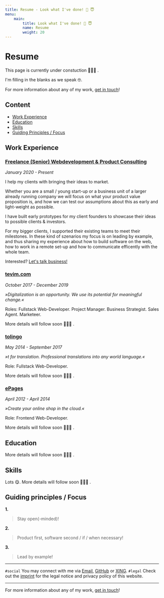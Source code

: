 ```yaml
---
title: Resume - Look what I've done! 👀 😇
menu:
    main:
        title: Look what I've done! 👀 😇
        name: Resume
        weight: 20
---
```


# Resume

This page is currently under constuction 👷🏻‍♂️ .

I'm filling in the blanks as we speak 🤓.

For more information about any of my work, [get in touch][connect-mail-url]!

## Content

* [Work Experience](#work-experience)
* [Education](#education)
* [Skills](#skills)
* [Guiding Principles / Focus](guiding-principles--focus)

## Work Experience

### [Freelance (Senior) Webdevelopment & Product Consulting][janraasch-url]

*January 2020 - Present*

I help my clients with bringing their ideas to market.

Whether you are a small / young start-up or a business unit of a larger already running company we will focus on what your product value proposition is, and how we can test our assumptions about this as early and light-weight as possible.

I have built early prototypes for my client founders to showcase their ideas to possible clients & investors.

For my bigger clients, I supported their existing teams to meet their milestones. In these kind of szenarios my focus is on leading by example, and thus sharing my experience about how to build software on the web, how to work in a remote set-up and how to communicate efficently with the whole team.

Interested? [Let's talk business!][lets-talk-business-url]

### [tevim.com][tevim-url]

*October 2017 - December 2019*

*»Digitalization is an opportunity. We use its potential for meaningful change.«*

Roles: Fullstack Web-Developer. Project Manager. Business Strategist. Sales Agent. Marketeer.

More details will follow soon 👷🏻‍♂️ .

<!-- Small agency with big dreams. Small to medium clients. Fullstack webdev. Workshops, MVP, Digital / New Age version of existing app. -->

### [tolingo][tolingo-url]

*May 2014 - September 2017*

*»t for translation. Professional translations into any world language.«*

Role: Fullstack Web-Developer.

More details will follow soon 👷🏻‍♂️ .

<!-- 2 full employed web-devs. 1 freelance support. Running in-house software stack for the whole business which was growing fast. Great experience. Close to the product / its users. -->

### [ePages][epages-url]

*April 2012 - April 2014*

*»Create your online shop in the cloud.«*

Role: Frontend Web-Developer.

More details will follow soon 👷🏻‍♂️ .

<!-- Started right after college. Eager to get started. Introduced the leadingv teck stack at the time backbone, requireJS. First team to work on an all new version of the software and with agile methods. -->


## Education

More details will follow soon 👷🏻‍♂️ .

<!-- ### Universität Jena

### -->

## Skills

Lots 😋. More details will follow soon 👷🏻‍♂️ .

<!--
### How / Process

### What / Programming languages / Frameworks -->

## Guiding principles / Focus

**1.**

> Stay open(-minded)!

**2.**

> Product first, software second / if / when necessary!

**3.**

> Lead by example!

---

`#social` You may connect with me via [Email][connect-mail-url], [GitHub][connect-github-url] or [XING][connect-xing-url].
`#legal` Check out the [imprint][imprint-url] for the legal notice and privacy policy of this website.

---

For more information about any of my work, [get in touch][connect-mail-url]!

[connect-mail-url]: mailto:jan@janraasch.com
[connect-github-url]: https://github.com/janraasch/
[connect-xing-url]: https://www.xing.com/profile/Jan_Raasch/
[imprint-url]: imprint/
[janraasch-url]: https://www.janraasch.com
[lets-talk-business-url]: mailto:jan@janraasch.com
[tevim-url]: https://tevim.com
[tolingo-url]: https://www.tolingo.com
[epages-url]: https://epages.com
